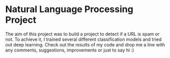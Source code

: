 # Natural Language Processing Project

The aim of this project was to build a project to detect if a URL is spam or not. To achieve it, I trained several different classification models and tried out deep learning. Check out the results of my code and drop me a line with any comments, suggestions, improvements or just to say hi :)
